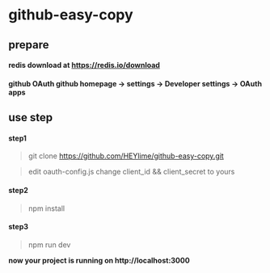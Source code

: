 # github-easy-copy

## prepare
  #### redis download at https://redis.io/download
  #### github OAuth  github homepage  -> settings -> Developer settings -> OAuth apps

## use step
  #### step1
  > git clone https://github.com/HEYlime/github-easy-copy.git
  
  > edit oauth-config.js change client_id && client_secret to yours
  
  #### step2
  > npm install
  
  #### step3
  > npm run dev
  
  <b> now your project is running on http://localhost:3000 </b>
  
